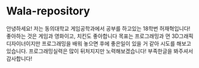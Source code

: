 # Wala-repository
안녕하세요!
저는 동의대학교 게임공학과에서 공부를 하고있는 18학번 허재혁입니다!
좋아하는 것은 게임과 영화이고, 치킨도 좋아합니다
목표는 프로그래밍과 먼 3D그래픽디자이너이지만 프로그래밍을 배워 놓으면 후에 좋은일이 있을 거 같아 시도를 해보고 있습니다.
프로그래밍실력은 많이 뒤처지지만 노력해보겠습니다!
부족한글을 봐주셔서 감사합니다!
